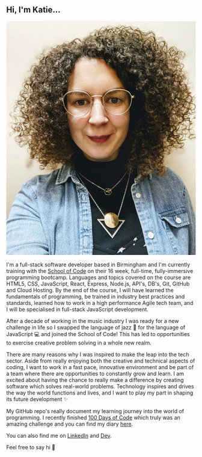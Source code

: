 ## Hi, I'm Katie...

<img src="https://raw.githubusercontent.com/katiehawcutt/katiehawcutt/master/hello.png">

I'm a full-stack software developer based in Birmingham and I'm currently training with the [School of Code](https://www.schoolofcode.co.uk/) on their 16 week, full-time, fully-immersive programming bootcamp. Languages and topics covered on the course are HTML5, CSS, JavaScript, React, Express, Node.js, API's, DB's, Git, GitHub and Cloud Hosting. By the end of the course, I will have learned the fundamentals of programming, be trained in industry best practices and standards, learned how to work in a high performance Agile tech team, and I will be specialised in full-stack JavaScript development.

After a decade of working in the music industry I was ready for a new challenge in life so I swapped the language of jazz 🎷 for the language of JavaScript 💻 and joined the School of Code! This has led to opportunities to exercise creative problem solving in a whole new realm.

There are many reasons why I was inspired to make the leap into the tech sector. Aside from really enjoying both the creative and technical aspects of coding, I want to work in a fast pace, innovative environment and be part of a team where there are opportunities to constantly grow and learn. I am excited about having the chance to really make a difference by creating software which solves real-world problems. Technology inspires and drives the way the world functions and lives, and I want to play my part in shaping its future development ✨

My GitHub repo's really document my learning journey into the world of programming. I recently finished [100 Days of Code](https://www.100daysofcode.com/) which truly was an amazing challenge and you can find my diary [here](https://github.com/katiehawcutt/100DaysOfCode).

You can also find me on [LinkedIn](https://www.linkedin.com/in/katiehawcutt/) and [Dev](https://dev.to/katiehawcutt).

Feel free to say hi 🙂
